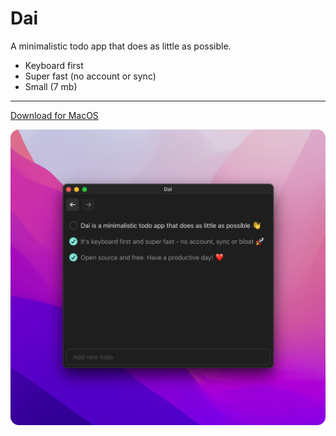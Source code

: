 # Dai

A minimalistic todo app that does as little as possible.

- Keyboard first
- Super fast (no account or sync)
- Small (7 mb)

---

[Download for MacOS](https://github.com/laander/dai/releases/latest/download/Dai_0.1.0_x64.dmg)

<img src="misc/app-showcase.png" width="787px" />
